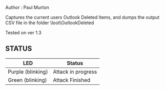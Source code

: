 
Author : Paul Murton

Captures the current users Outlook Deleted Items, and dumps the output
CSV file in the folder \loot\OutlookDeleted

Tested on ver 1.3

## STATUS

| LED              | Status                                |
| ---------------- | ------------------------------------- |
| Purple (blinking)| Attack in progress                    |
| Green (blinking) | Attack Finished                       |




